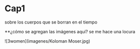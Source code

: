 # Cap1
 sobre los cuerpos
que se borran en el tiempo


**¿cómo se agregan las imágenes aquí?
se me hace una locura

![3women](imagenes/Koloman Moser.jpg)
